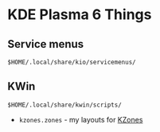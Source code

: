 # KDE Plasma 6 Things

## Service menus
`$HOME/.local/share/kio/servicemenus/`

## KWin
`$HOME/.local/share/kwin/scripts/`

- `kzones.zones` - my layouts for [KZones](https://store.kde.org/p/1909220)
